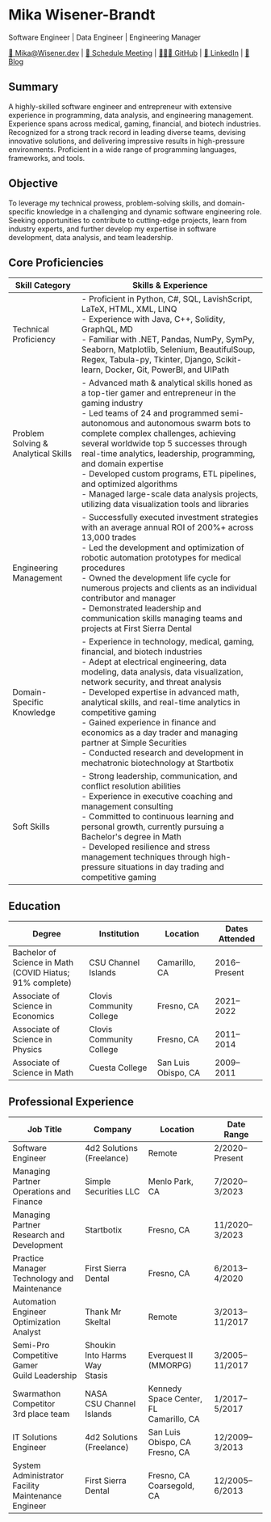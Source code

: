 # Mika Wisener-Brandt
Software Engineer | Data Engineer | Engineering Manager

[📧 Mika@Wisener.dev](mailto:Mika@Wisener.dev) | [📅 Schedule Meeting](https://calendly.com/mikasoft/schedule-interview) | [👩🏽‍💻 GitHub](https://github.com/Trakanom) | [🤝 LinkedIn](https://www.linkedin.com/in/MikaWB) | [📝 Blog](https://mikasoft.xyz)

## Summary
A highly-skilled software engineer and entrepreneur with extensive experience in programming, data analysis, and engineering management. Experience spans across medical, gaming, financial, and biotech industries. Recognized for a strong track record in leading diverse teams, devising innovative solutions, and delivering impressive results in high-pressure environments. Proficient in a wide range of programming languages, frameworks, and tools.


## Objective
To leverage my technical prowess, problem-solving skills, and domain-specific knowledge in a challenging and dynamic software engineering role. Seeking opportunities to contribute to cutting-edge projects, learn from industry experts, and further develop my expertise in software development, data analysis, and team leadership.


## Core Proficiencies
| Skill Category                   | Skills & Experience                                                                                                                                                                                                                                                                                                                                                                                                                                                                                                                                                                           |
|----------------------------------|-------------------------------------------------------------------------------------------------------------------------------------------------------------------------------------------------------------------------------------------------------------------------------------------------------------------------------------------------------------------------------------------------------------------------------------------------------------------------------------------------------------------------------------------------------------------------------------------------------------------------------------------------------|
| Technical Proficiency            | - Proficient in Python, C#, SQL, LavishScript, LaTeX, HTML, XML, LINQ<br>- Experience with Java, C++, Solidity, GraphQL, MD<br>- Familiar with .NET, Pandas, NumPy, SymPy, Seaborn, Matplotlib, Selenium, BeautifulSoup, Regex, Tabula-py, Tkinter, Django, Scikit-learn, Docker, Git, PowerBI, and UIPath                                                                                                                                                                                                                                                                                                                                                     |
| Problem Solving & Analytical Skills | - Advanced math & analytical skills honed as a top-tier gamer and entrepreneur in the gaming industry<br>- Led teams of 24 and programmed semi-autonomous and autonomous swarm bots to complete complex challenges, achieving several worldwide top 5 successes through real-time analytics, leadership, programming, and domain expertise<br>- Developed custom programs, ETL pipelines, and optimized algorithms<br>- Managed large-scale data analysis projects, utilizing data visualization tools and libraries                                                                                                      |
| Engineering Management           | - Successfully executed investment strategies with an average annual ROI of 200%+ across 13,000 trades<br>- Led the development and optimization of robotic automation prototypes for medical procedures<br>- Owned the development life cycle for numerous projects and clients as an individual contributor and manager<br>- Demonstrated leadership and communication skills managing teams and projects at First Sierra Dental                                                                           |
| Domain-Specific Knowledge        | - Experience in technology, medical, gaming, financial, and biotech industries<br>- Adept at electrical engineering, data modeling, data analysis, data visualization, network security, and threat analysis<br>- Developed expertise in advanced math, analytical skills, and real-time analytics in competitive gaming<br>- Gained experience in finance and economics as a day trader and managing partner at Simple Securities<br>- Conducted research and development in mechatronic biotechnology at Startbotix                                                                 |
| Soft Skills                       | - Strong leadership, communication, and conflict resolution abilities<br>- Experience in executive coaching and management consulting<br>- Committed to continuous learning and personal growth, currently pursuing a Bachelor's degree in Math<br>- Developed resilience and stress management techniques through high-pressure situations in day trading and competitive gaming |


## Education
| Degree | Institution | Location | Dates Attended |
|--------|-------------|----------|----------------|
| Bachelor of Science in Math<br />(COVID Hiatus; 91\% complete) | CSU Channel Islands | Camarillo, CA | 2016–Present |
| Associate of Science in Economics | Clovis Community College | Fresno, CA | 2021–2022 |
| Associate of Science in Physics | Clovis Community College | Fresno, CA | 2011–2014 |
| Associate of Science in Math | Cuesta College | San Luis Obispo, CA | 2009–2011 |





## Professional Experience
| Job Title                          | Company                                      | Location          | Date Range      |
|--------------------------------------------|----------------------------------------------|----------------------------|-------------|
| Software Engineer                  | 4d2 Solutions (Freelance)                    | Remote            | 2/2020–Present     |
| Managing Partner<br />Operations and Finance | Simple Securities LLC                  | Menlo Park, CA    | 7/2020–3/2023     |
| Managing Partner<br />Research and Development | Startbotix                            | Fresno, CA        | 11/2020–3/2023      |
| Practice Manager<br />Technology and Maintenance | First Sierra Dental                | Fresno, CA | 6/2013–4/2020     |
| Automation Engineer<br />Optimization Analyst | Thank Mr Skeltal           | Remote            | 3/2013–11/2017      |
| Semi-Pro Competitive Gamer<br />Guild Leadership | Shoukin<br />Into Harms Way<br />Stasis | Everquest II (MMORPG)            | 3/2005–11/2017      |
| Swarmathon Competitor<br />3rd place team | NASA <br /> CSU Channel Islands | Kennedy Space Center, FL<br/>Camarillo, CA| 1/2017–5/2017     |
| IT Solutions Engineer              | 4d2 Solutions (Freelance)                    | San Luis Obispo, CA<br />Fresno, CA| 12/2009–3/2013       |
| System Administrator<br />Facility Maintenance Engineer | First Sierra Dental                          | Fresno, CA<br />Coarsegold, CA | 12/2005–6/2013      |

